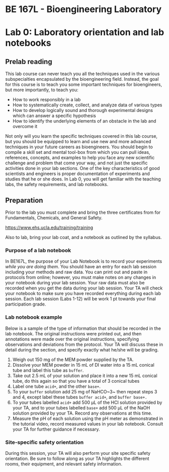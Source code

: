 # BE 167L - Bioengineering Laboratory

# Lab 0: Laboratory orientation and lab notebooks

## Prelab reading

This lab course can never teach you all the techniques used in the various subspecialties encapsulated by the bioengineering field. Instead, the goal for this course is to teach you some important techniques for bioengineers, but more importantly, to teach you:

- How to work responsibly in a lab
- How to systematically create, collect, and analyze data of various types
- How to develop logically sound and thorough experimental designs which can answer a specific hypothesis
- How to identify the underlying elements of an obstacle in the lab and overcome it

Not only will you learn the specific techniques covered in this lab course, but you should be equipped to learn and use new and more advanced techniques in your future careers as bioengineers. You should begin to compile a skill set and mental tool-box from which you can pull ideas, references, concepts, and examples to help you face any new scientific challenge and problem that come your way, and not just the specific activities done in your lab sections. One of the key characteristics of good scientists and engineers is proper documentation of experiments and studies that he or she does. In Lab 0, you will get familiar with the teaching labs, the safety requirements, and lab notebooks.

## Preparation

Prior to the lab you must complete and bring the three certificates from for Fundamentals, Chemicals, and General Safety.

<https://www.ehs.ucla.edu/training/training>

Also to lab, bring your lab coat, and a notebook as outlined by the syllabus.

### Purpose of a lab notebook

In BE167L, the purpose of your Lab Notebook is to record your experiments *while you are doing them*. You should have an entry for each lab session including your methods and raw data. You can print out and paste in protocols from online; however, you must make notes on any changes in your notebook during your lab session. Your raw data must also be recorded when you get the data during your lab session. Your TA will check your notebook to make sure you have recorded everything during each lab session. Each lab session (Labs 1-12) will be work 1 pt towards your final participation grade.

### Lab notebook example

Below is a sample of the type of information that should be recorded in the lab notebook. The original instructions were printed out, and then annotations were made over the original instructions, specifying observations and deviations from the protocol. Your TA will discuss these in detail during the section, and specify exactly what he/she will be grading.

1.  Weigh out 150 mg of the MEM powder supplied by the TA.
2.  Dissolve your MEM powder in 15 mL of DI water into a 15 mL conical tube and label this tube as `buffer`.
3.  Take out 2.5 mL of your solution and place it into a new 15 mL conical tube, do this again so that you have a total of 3 conical tubes
4.  Label one tube `acid+`, and the other `base+`.
5.  To your `buffer` solution add 25 mg of NaHCO~3~ then repeat steps 3 and 4, except label these tubes `buffer acid+`, and `buffer base+.`
6.  To your tubes labelled `acid+` add 500 µL of the HCl solution provided by your TA, and to your tubes labelled `base+` add 500 µL of the NaOH solution provided by your TA. Record any observations at this time.
7.  Measure the pH of each solution using the pH meter as demonstrated in the tutorial video, record measured values in your lab notebook. Consult your TA for further guidance if necessary.

### Site-specific safety orientation

During this session, your TA will also perform your site specific safety orientation. Be sure to follow along as your TA highlights the different rooms, their equipment, and relevant safety information.
